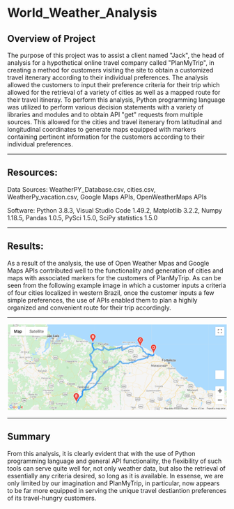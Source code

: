 # World_Weather_Analysis

## Overview of Project

The purpose of this project was to assist a client named "Jack", the head of analysis for a hypothetical online travel company called "PlanMyTrip", in creating a method for customers visiting the site to obtain a customized travel itenerary according to their individual preferences.  The analysis allowed the customers to input their preference criteria for their trip which allowed for the retrieval of a variety of cities as well as a mapped route for their travel itineray. To perform this analysis, Python programming language was utilized to perform various decision statements with a variety of libraries and modules and to obtain API "get" requests from multiple sources. This allowed for the cities and travel itenerary from latitudinal and longitudinal coordinates to generate maps equipped with markers containing pertinent information for the customers according to their individual preferences.

---------------------------------------------
## Resources:
Data Sources: WeatherPY_Database.csv, cities.csv, 
WeatherPy_vacation.csv, Google Maps APIs, OpenWeatherMaps APIs

Software: Python 3.8.3, Visual Studio Code 1.49.2, 
Matplotlib 3.2.2, Numpy 1.18.5, Pandas 1.0.5, PySci 1.5.0,
SciPy statistics 1.5.0

---------------------------------------------

## Results:

As a result of the analysis, the use of Open Weather Mpas and Google Maps APIs contributed well to the functionality and generation of cities and maps with associated markers for the customers of PlanMyTrip.  As can be seen from the following example image in which a customer inputs a criteria of four cities localized in western Brazil, once the customer inputs a few simple preferences, the use of APIs enabled them to plan a highily organized and convenient route for their trip accordingly.



------------------------------------

![](Vacation_Itinerary/WeatherPy_travel_map.png)

-----------------------------------

## Summary

From this analysis, it is clearly evident that with the use of Python programming language and general API functionality, the flexibility of such tools can serve quite well for, not only weather data, but also the retrieval of essentially any criteria desired, so long as it is available.  In essense, we are only limited by our imagination and PlanMyTrip, in particular, now appears to be far more equipped in serving the unique travel destiantion preferences of its travel-hungry customers.

